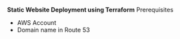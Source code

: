 **Static Website Deployment using Terraform**
Prerequisites
 - AWS Account
 - Domain name in Route 53